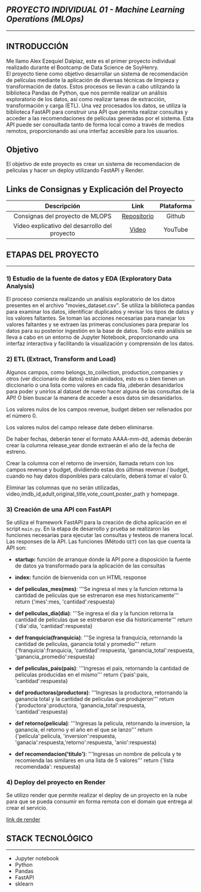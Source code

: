 
## **_PROYECTO INDIVIDUAL 01 - Machine Learning Operations (MLOps)_**

---

## INTRODUCCIÓN
Me llamo Alex Ezequiel Dalpiaz, este es el primer proyecto individual realizado durante el Bootcamp de Data Science de SoyHenry.  
El proyecto tiene como objetivo desarrollar un sistema de recomendación de películas mediante la aplicación de diversas técnicas de limpieza y transformación de datos. Estos procesos se llevan a cabo utilizando la biblioteca Pandas de Python, que nos permite realizar un análisis exploratorio de los datos, así como realizar tareas de extracción, transformación y carga (ETL). Una vez procesados los datos, se utiliza la biblioteca FastAPI para construir una API que permita realizar consultas y acceder a las recomendaciones de películas generadas por el sistema. Esta API puede ser consultada tanto de forma local como a través de medios remotos, proporcionando así una interfaz accesible para los usuarios.

## Objetivo

El objetivo de este proyecto es crear un sistema de recomendacion de peliculas y hacer un deploy utilizando FastAPI y Render.


## Links de Consignas y Explicación del Proyecto

|                  Descripción                  |                          Link                           | Plataforma |
| :-------------------------------------------: | :-----------------------------------------------------: | :--------: |
|    Consignas del proyecto de MLOPS    | [Repositorio](https://github.com/HX-PRomero/PI_ML_OPS/) |   Github   |
| Video explicativo del desarrollo del proyecto |                  [Video](link)                   |  YouTube   |

## ETAPAS DEL PROYECTO

---

### **1) Estudio de la fuente de datos y EDA (Exploratory Data Analysis)**

El proceso comienza realizando un análisis exploratorio de los datos presentes en el archivo "movies_dataset.csv". Se utiliza la biblioteca pandas para examinar los datos, identificar duplicados y revisar los tipos de datos y los valores faltantes. Se toman las acciones necesarias para manejar los valores faltantes y se extraen las primeras conclusiones para preparar los datos para su posterior ingestión en la base de datos. Todo este análisis se lleva a cabo en un entorno de Jupyter Notebook, proporcionando una interfaz interactiva y facilitando la visualización y comprensión de los datos.

### **2) ETL (Extract, Transform and Load)**

Algunos campos, como belongs_to_collection, production_companies y otros (ver diccionario de datos) están anidados, esto es o bien tienen un diccionario o una lista como valores en cada fila, ¡deberán desanidarlos para poder y unirlos al dataset de nuevo hacer alguna de las consultas de la API! O bien buscar la manera de acceder a esos datos sin desanidarlos.

Los valores nulos de los campos revenue, budget deben ser rellenados por el número 0.

Los valores nulos del campo release date deben eliminarse.

De haber fechas, deberán tener el formato AAAA-mm-dd, además deberán crear la columna release_year donde extraerán el año de la fecha de estreno.

Crear la columna con el retorno de inversión, llamada return con los campos revenue y budget, dividiendo estas dos últimas revenue / budget, cuando no hay datos disponibles para calcularlo, deberá tomar el valor 0.

Eliminar las columnas que no serán utilizadas, video,imdb_id,adult,original_title,vote_count,poster_path y homepage.


### **3) Creación de una API con FastAPI**

Se utiliza el framework FastAPI para la creación de dicha aplicación en el script `main.py`. En la etapa de desarrollo y prueba se realizaron las funciones necesarias para ejecutar las consultas y testeos de manera local. Las responses de la API.
Las funciones (Método `GET`) con las que cuenta la API son:

- **startup:** función de arranque donde la API pone a disposición la fuente de datos ya transformado para la aplicación de las consultas

- **index:** función de bienvenida con un HTML response

- **def peliculas_mes(mes)**: '''Se ingresa el mes y la funcion retorna la cantidad de peliculas que se estrenaron ese mes historicamente''' return {'mes':mes, 'cantidad':respuesta}

- **def peliculas_dia(dia)**: '''Se ingresa el dia y la funcion retorna la cantidad de peliculas que se estrebaron ese dia historicamente''' return {'dia':dia, 'cantidad':respuesta}

- **def franquicia(franquicia)**: '''Se ingresa la franquicia, retornando la cantidad de peliculas, ganancia total y promedio''' return {'franquicia':franquicia, 'cantidad':respuesta, 'ganancia_total':respuesta, 'ganancia_promedio':respuesta}

- **def peliculas_pais(pais)**: '''Ingresas el pais, retornando la cantidad de peliculas producidas en el mismo''' return {'pais':pais, 'cantidad':respuesta}

- **def productoras(productora)**: '''Ingresas la productora, retornando la ganancia total y la cantidad de peliculas que produjeron''' return {'productora':productora, 'ganancia_total':respuesta, 'cantidad':respuesta}

- **def retorno(pelicula)**: '''Ingresas la pelicula, retornando la inversion, la ganancia, el retorno y el año en el que se lanzo''' return {'pelicula':pelicula, 'inversion':respuesta, 'ganacia':respuesta,'retorno':respuesta, 'anio':respuesta}

- **def recomendacion('titulo')**: '''Ingresas un nombre de pelicula y te recomienda las similares en una lista de 5 valores''' return {'lista recomendada': respuesta}


### **4) Deploy del proyecto en Render**

Se utilizo render que permite realizar el deploy de un proyecto en la nube para que se pueda consumir en forma remota con el domain que entrega al crear el servicio.

[link de render](https://pimlops-xonb.onrender.com)



## STACK TECNOLÓGICO

---

- Jupyter notebook
- Python
- Pandas
- FastAPI
- sklearn
